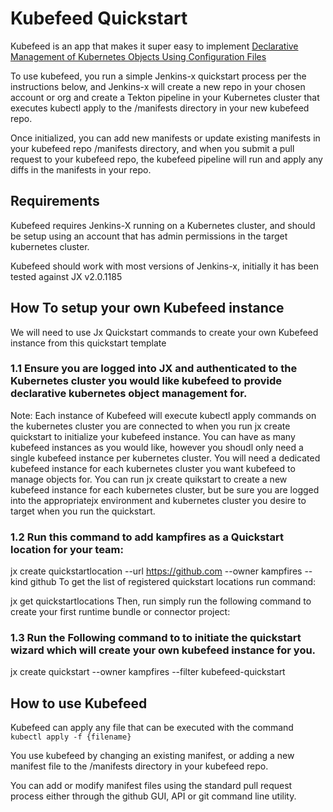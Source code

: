 # Kubefeed Quickstart

Kubefeed is an app that makes it super easy to implement [Declarative Management of Kubernetes Objects Using Configuration Files](https://kubernetes.io/docs/tasks/manage-kubernetes-objects/declarative-config/)  

To use kubefeed, you run a simple Jenkins-x quickstart process per the instructions below, and Jenkins-x will create a new repo in your chosen account or org and create a Tekton pipeline in your Kubernetes cluster that executes kubectl apply to the /manifests directory in your new kubefeed repo.  

Once initialized, you can add new manifests or update existing manifests in your kubefeed repo /manifests directory, and when you submit a pull request to your kubefeed repo, the kubefeed pipeline will run and apply any diffs in the manifests in your repo. 

## Requirements
Kubefeed requires Jenkins-X running on a Kubernetes cluster, and should be setup using an account that has admin permissions in the target kubernetes cluster. 

Kubefeed should work with most versions of Jenkins-x, initially it has been tested against JX v2.0.1185

## How To setup your own Kubefeed instance
We will need to use Jx Quickstart commands to create your own Kubefeed instance from this quickstart template

### 1.1 Ensure you are logged into JX and authenticated to the Kubernetes cluster you would like kubefeed to provide declarative kubernetes object management for. 

Note: Each instance of Kubefeed will execute kubectl apply commands on the kubernetes cluster you are connected to when you run jx create quickstart to initialize your kubefeed instance. You can have as many kubefeed instances as you would like, however you shoudl only need a single kubefeed instance per kubernetes cluster. You will need a dedicated kubefeed instance for each kubernetes cluster you want kubefeed to manage objects for. You can run jx create quikstart to create a new kubefeed instance for each kubernetes cluster, but be sure you are logged into the appropriatejx environment and kubernetes cluster you desire to target when you run the quickstart.  

### 1.2 Run this command to add kampfires as a Quickstart location for your team:

jx create quickstartlocation --url https://github.com --owner kampfires --kind github
To get the list of registered quickstart locations run command:

jx get quickstartlocations
Then, run simply run the following command to create your first runtime bundle or connector project:

### 1.3 Run the Following command to to initiate the quickstart wizard which will create your own kubefeed instance for you.
jx create quickstart --owner kampfires --filter kubefeed-quickstart

## How to use Kubefeed

Kubefeed can apply any file that can be executed with the command `kubectl apply -f {filename}`

You use kubefeed by changing an existing manifest, or adding a new manifest file to the /manifests directory in your kubefeed repo. 

You can add or modify manifest files using the standard pull request process either through the github GUI, API or git command line utility.





